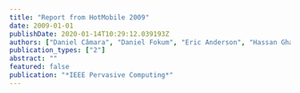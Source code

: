 ```yaml
---
title: "Report from HotMobile 2009"
date: 2009-01-01
publishDate: 2020-01-14T10:29:12.039193Z
authors: ["Daniel Câmara", "Daniel Fokum", "Eric Anderson", "Hassan Ghasemzadeh", "Yong Liu"]
publication_types: ["2"]
abstract: ""
featured: false
publication: "*IEEE Pervasive Computing*"
---
```


